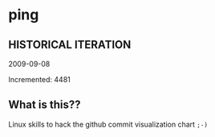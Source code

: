 # ping

## HISTORICAL ITERATION
2009-09-08

Incremented: 4481

## What is this?? 
Linux skills to hack the github commit visualization chart `;-)`
